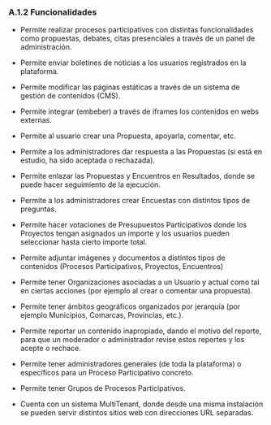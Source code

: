 ### A.1.2 Funcionalidades 

* Permite realizar procesos participativos con distintas funcionalidades como propuestas, debates, citas presenciales a través de un panel de administración. 

* Permite enviar boletines de noticias a los usuarios registrados en la plataforma. 

* Permite modificar las páginas estáticas a través de un sistema de gestión de contenidos (CMS).

* Permite integrar (embeber) a través de iframes los contenidos en webs externas.

* Permite al usuario crear una Propuesta, apoyarla, comentar, etc.

* Permite a los administradores dar respuesta a las Propuestas (si está en estudio, ha sido aceptada o rechazada).

* Permite enlazar las Propuestas y Encuentros en Resultados, donde se puede hacer seguimiento de la ejecución.

* Permite a los administradores crear Encuestas con distintos tipos de preguntas. 

* Permite hacer votaciones de Presupuestos Participativos donde los Proyectos tengan asignados un importe y los usuarios pueden seleccionar hasta cierto importe total.

* Permite adjuntar imágenes y documentos a distintos tipos de contenidos (Procesos Participativos, Proyectos, Encuentros)

* Permite tener Organizaciones asociadas a un Usuario y actual como tal en ciertas acciones (por ejemplo al crear o comentar una propuesta).

* Permite tener ámbitos geográficos organizados por jerarquía (por ejemplo Municipios, Comarcas, Provincias, etc.).

* Permite reportar un contenido inapropiado, dando el motivo del reporte, para que un moderador o administrador revise estos reportes y los acepte o rechace.

* Permite tener administradores generales (de toda la plataforma) o específicos para un Proceso Participativo concreto.

* Permite tener Grupos de Procesos Participativos.

* Cuenta con un sistema MultiTenant, donde desde una misma instalación se pueden servir distintos sitios web con direcciones URL separadas.

